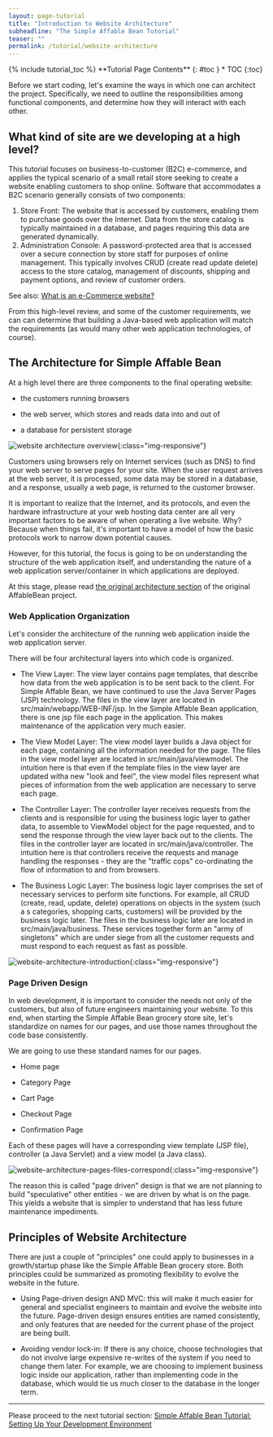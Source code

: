 ```yaml
---
layout: page-tutorial
title: "Introduction to Website Architecture"
subheadline: "The Simple Affable Bean Tutorial"
teaser: ""
permalink: /tutorial/website-architecture
---
```

<div class="row t30">

<div class="medium-8 columns{% if page.sidebar == NULL %} medium-offset-2 end{% endif %}{% if page.sidebar == "left" %} medium-push-4{% endif %}" markdown="1">
<div class="panel radius" markdown="1">
{% include tutorial_toc %}
**Tutorial Page Contents**
{: #toc }
*  TOC
{:toc}
</div>
</div><!-- /.medium-4.columns -->



<div class="medium-8 medium-pull-4 columns" markdown="1">



</div><!-- /.medium-8.columns -->
</div><!-- /.row -->

Before we start coding, let's examine the ways in which one can architect the project. 
Specifically, we need to outline the responsibilities among functional components, 
and determine how they will interact with each other.


## What kind of site are we developing at a high level?

This tutorial focuses on business-to-customer (B2C) e-commerce, and applies the typical scenario of a small retail store seeking to create a website enabling customers to shop online. Software that accommodates a B2C scenario generally consists of two components:

1. Store Front: The website that is accessed by customers, enabling them to purchase goods over the Internet. Data from the store catalog is typically maintained in a database, and pages requiring this data are generated dynamically.
2. Administration Console: A password-protected area that is accessed over a secure connection by store staff for purposes of online management. This typically involves CRUD (create read update delete) access to the store catalog, management of discounts, shipping and payment options, and review of customer orders.


See also: [What is an e-Commerce website?](https://netbeans.org/kb/docs/javaee/ecommerce/intro.html#whatEcommerce)

From this high-level review, and some of the customer requirements, we can can determine that building a Java-based web application 
will match the requirements (as would many other web application technologies, of course).

## The Architecture for Simple Affable Bean

At a high level there are three components to the final operating website: 

* the customers running browsers

* the web server, which stores and reads data into and out of

* a database for persistent storage

![website architecture overview]({{site.url}}{{site.baseurl}}/images/website-architecture-overview.png){:class="img-responsive"}

Customers using browsers rely on Internet services (such as DNS) to find your web server to 
serve pages for your site.  When the user request arrives at the web server, it is processed, 
some data may be stored in a database, and a response, usually a web page, is returned to the customer browser.
 
It is important to realize that the Internet, and its protocols, and even the hardware infrastructure at your web hosting data center 
are all very important factors to be aware of when operating a live website.  Why? Because when things fail, it's important to have a model 
of how the basic protocols work to narrow down potential causes.

However, for this tutorial, the focus is going to be on understanding the structure of the web application itself,
and understanding the nature of a web application server/container in which applications are deployed.

At this stage, please read [the original architecture section](https://netbeans.org/kb/docs/javaee/ecommerce/design.html#architecture) of the original AffableBean project.

###  Web Application Organization
 
Let's consider the architecture of the running web application inside the web application server.

There will be four architectural layers into which code is organized.

* The View Layer: The view layer contains page templates, that describe how data from the web application is to be sent back to the client.
For Simple Affable Bean, we have continued to use the Java Server Pages (JSP) technology.  The files in the view layer are located in src/main/webapp/WEB-INF/jsp.
In the Simple Affable Bean application, there is one jsp file each page in the application.  This makes maintenance of the application very much easier.

* The View Model Layer: The view model layer builds a Java object for each page, containing all the information needed for the page.
 The files in the view model layer are located in src/main/java/viewmodel.  The intuition here is that even if the template files in the view layer are updated witha  new "look and feel", the view model files 
 represent what pieces of information from the web application are necessary to serve each page. 

* The Controller Layer: The controller layer receives requests from the clients and is responsible for using the business logic layer to gather data,
   to assemble to ViewModel object for the page requested, and to send the response through the view layer back out to the clients.
   The files in the controller layer are located in src/main/java/controller.  The intuition here is that controllers receive the requests and
   manage handling the responses - they are the "traffic cops" co-ordinating the flow of information to and from browsers.
   
* The Business Logic Layer: The business logic layer comprises the set of necessary services to perform site functions.
  For example, all CRUD (create, read, update, delete) operations on objects in the system (such a s categories, shopping carts, customers)
  will be provided by the business logic later. The files in the business logic later are located in src/main/java/business.  These
  services together form an "army of singletons" which are under siege from all the customer requests and must respond to each request 
  as fast as possible.

![website-architecture-introduction]({{site.url}}{{site.baseurl}}/images/website-architecture-introduction.png){:class="img-responsive"}

### Page Driven Design 

In web development, it is important to consider the needs not only of the customers, but also of future engineers maintaining your website.
To this end, when starting the Simple Affable Bean grocery store site, let's standardize on names for our pages, and use those names
throughout the code base consistently.

We are going to use these standard names for our pages.

* Home page 

* Category Page

* Cart Page

* Checkout Page

* Confirmation Page

Each of these pages will have a corresponding view template (JSP file), controller (a Java Servlet) and a view model (a Java class).

![website-architecture-pages-files-correspond]({{site.url}}{{site.baseurl}}/images/website-architecture-pages-files-correspond.png){:class="img-responsive"}

The reason this is called "page driven" design is that we are not planning to build "speculative" other entities - we are driven by what is on the page.
This yields a website that is simpler to understand that has less future maintenance impediments.

## Principles of Website Architecture

There are just a couple of "principles" one could apply to businesses in a growth/startup phase like the Simple Affable Bean grocery store.
Both principles could be summarized as promoting flexibility to evolve the website in the future.

* Using Page-driven design AND MVC: this will make it much easier for general and specialist engineers to maintain and
 evolve the website into the future.  Page-driven design ensures entities are named consistently, and only features that are
 needed for the current phase of the project are being built.

* Avoiding vendor lock-in: If there is any choice, choose technologies that do not involve large expensive re-writes of the system
 if you need to change them later.  For example, we are choosing to implement business logic inside our application, rather than
 implementing code in the database, which would tie us much closer to the database in the longer term.


----
Please proceed to the next tutorial section: [Simple Affable Bean Tutorial: Setting Up Your Development Environment]({{site.url}}{{site.baseurl}}/tutorial/setting-up-development-environments)
